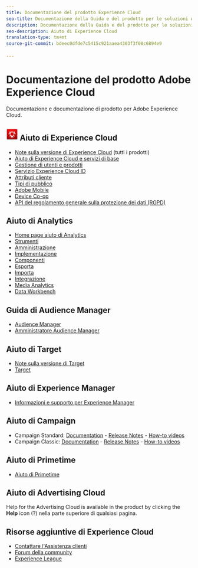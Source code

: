 ```yaml
---
title: Documentazione del prodotto Experience Cloud
seo-title: Documentazione della Guida e del prodotto per le soluzioni Adobe Experience Cloud.
description: Documentazione della Guida e del prodotto per le soluzioni Adobe Experience Cloud.
seo-description: Aiuto di Experience Cloud
translation-type: tm+mt
source-git-commit: bdeec0dfde7c5415c921aaea4303f3f08c6894e9

---
```



# Documentazione del prodotto Adobe Experience Cloud

Documentazione e documentazione di prodotto per Adobe Experience Cloud.

## ![](assets/experience_cloud_appicon_32.png) Aiuto di Experience Cloud

* [Note sulla versione di Experience Cloud](https://docs.adobe.com/content/help/en/release-notes/experience-cloud/current.html) (tutti i prodotti)
* [Aiuto di Experience Cloud e servizi di base](https://docs.adobe.com/content/help/en/core-services/interface/experience-cloud.html)
* [Gestione di utenti e prodotti](https://docs.adobe.com/content/help/en/core-services/interface/manage-users-and-products/admin-getting-started.html)
* [Servizio Experience Cloud ID](https://docs.adobe.com/content/help/en/id-service/using/home.html)
* [Attributi cliente](https://docs.adobe.com/content/help/en/core-services/interface/customer-attributes/attributes.html)
* [Tipi di pubblico](https://docs.adobe.com/content/help/en/core-services/interface/audiences/audience-library.html)
* [Adobe Mobile](https://docs.adobe.com/content/help/en/mobile-services/using/home.html)
* [Device Co-op](https://docs.adobe.com/content/help/en/device-co-op/using/home.html)
* [API del regolamento generale sulla protezione dei dati (RGPD)](https://www.adobe.io/apis/experiencecloud/gdpr.html)

## Aiuto di Analytics

* [Home page aiuto di Analytics](https://docs.adobe.com/content/help/en/analytics/landing/home.html)
* [Strumenti](https://docs.adobe.com/content/help/en/analytics/analyze/home.html)
* [Amministrazione](https://docs.adobe.com/content/help/en/analytics/admin/home.html)
* [Implementazione](https://docs.adobe.com/content/help/en/analytics/implementation/home.html)
* [Componenti](https://docs.adobe.com/content/help/en/analytics/components/home.html)
* [Esporta](https://docs.adobe.com/content/help/en/analytics/export/home.html)
* [Importa](https://docs.adobe.com/content/help/en/analytics/import/home.html)
* [Integrazione](https://docs.adobe.com/content/help/en/analytics/integration/home.html)
* [Media Analytics](https://docs.adobe.com/content/help/en/media-analytics/using/media-overview.html)
* [Data Workbench](https://marketing.adobe.com/resources/help/en_US/insight/)

## Guida di Audience Manager

* [Audience Manager](https://marketing.adobe.com/resources/help/en_US/aam/)
* [Amministratore Audience Manager](https://marketing.adobe.com/resources/help/en_US/aam/admin/index.html)

## Aiuto di Target

* [Note sulla versione di Target](https://docs.adobe.com/content/help/en/target/using/release-notes/release-notes.html)
* [Target](https://docs.adobe.com/content/help/en/target/using/target-home.html)

## Aiuto di Experience Manager

* [Informazioni e supporto per Experience Manager](https://helpx.adobe.com/support/experience-manager.html)

## Aiuto di Campaign

* Campaign Standard: [Documentation](https://helpx.adobe.com/support/campaign/standard.html) - [Release Notes](https://docs.adobe.com/content/help/en/campaign-standard/using/release-notes/release-notes.html) - [How-to videos](https://docs.adobe.com/content/help/en/campaign-learn/campaign-standard-tutorials/overview.html)
* Campaign Classic: [Documentation](https://helpx.adobe.com/support/campaign/classic.html) - [Release Notes](https://docs.campaign.adobe.com/doc/AC/en/RN.html) - [How-to videos](https://docs.adobe.com/content/help/en/campaign-learn/campaign-classic-tutorials/overview.html)

## Aiuto di Primetime

* [Aiuto di Primetime](http://help.adobe.com/en_US/primetime/)

## Aiuto di Advertising Cloud

Help for the Advertising Cloud is available in the product by clicking the **Help** icon (?) nella parte superiore di qualsiasi pagina.

## Risorse aggiuntive di Experience Cloud

* [Contattare l'Assistenza clienti](https://helpx.adobe.com/contact/enterprise-support.ec.html)
* [Forum della community](https://forums.adobe.com/community/experience-cloud)
* [Experience League](https://landing.adobe.com/experience-league/)